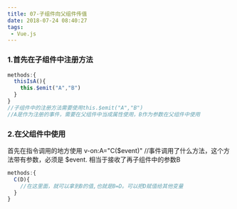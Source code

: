 ```yaml
---
title: 07-子组件向父组件传值
date: 2018-07-24 08:40:27
tags:
 - Vue.js
---
```


### 1.首先在子组件中注册方法

``` js
methods:{	
  thisIsA(){	
    this.$emit("A","B")
  }
}
//子组件中的注册方法需要使用this.$emit("A","B") 
//A是作为注册的事件，需要在父组件中当成属性使用，B作为参数在父组件中使用
```

### 2.在父组件中使用
首先在指令调用的地方使用 v-on:A="C($event)"
//事件调用了什么方法，这个方法带有参数，必须是 $event.  相当于接收了再子组件中的参数B
``` js
methods:{	
  C(D){	
    //在这里面，就可以拿到B的值,也就是B=D。可以把D赋值给其他变量
  }
}
```